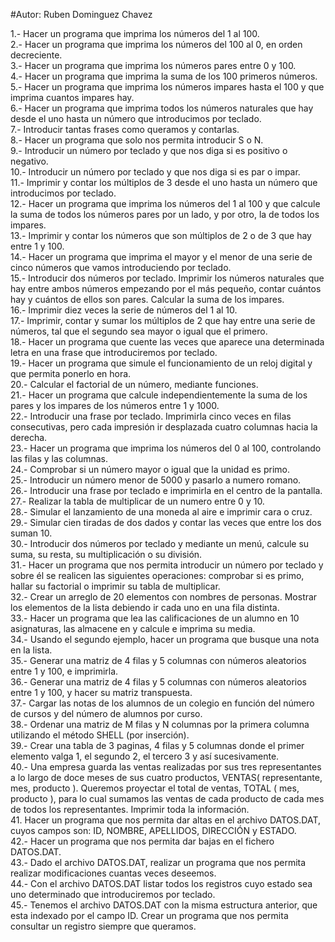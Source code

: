 #Autor: Ruben Dominguez Chavez

1.- Hacer un programa que imprima los números del 1 al 100.  
2.- Hacer un programa que imprima los números del 100 al 0, en orden decreciente.  
3.- Hacer un programa que imprima los números pares entre 0 y 100.  
4.- Hacer un programa que imprima la suma de los 100 primeros números.  
5.- Hacer  un  programa  que  imprima  los  números  impares  hasta  el  100  y  que  imprima  cuantos impares hay.  
6.- Hacer un programa que imprima todos los números naturales que hay desde el uno hasta un número que introducimos por teclado.  
7.- Introducir tantas frases como queramos y contarlas.  
8.- Hacer un programa que solo nos permita introducir S o N.  
9.- Introducir un número por teclado y que nos diga si es positivo o negativo.    
10.- Introducir un número por teclado y que nos diga si es par o impar.  
11.- Imprimir  y  contar  los  múltiplos  de  3  desde  el  uno  hasta  un  número  que  introducimos  por teclado.  
12.- Hacer un programa que imprima los números del 1 al 100 y que calcule la suma de todos los números pares por un lado, y por otro, la de todos los impares.  
13.- Imprimir y contar los números que son múltiplos de 2 o de 3 que hay entre 1 y 100.    
14.- Hacer  un  programa  que  imprima  el  mayor  y  el  menor  de  una  serie  de  cinco  números  que vamos introduciendo por teclado.  
15.- Introducir  dos  números  por  teclado.  Imprimir  los  números  naturales  que  hay  entre  ambos números  empezando  por  el  más  pequeño,  contar  cuántos  hay  y  cuántos  de  ellos  son  pares. Calcular la suma de los impares.  
16.- Imprimir diez veces la serie de números del 1 al 10.  
17.- Imprimir,  contar  y  sumar  los  múltiplos  de  2  que  hay  entre  una  serie  de  números,  tal  que  el segundo sea mayor o igual que el primero.  
18.- Hacer  un  programa  que  cuente  las  veces  que  aparece  una  determinada  letra  en  una  frase que introduciremos por teclado.  
19.- Hacer un programa que simule el funcionamiento de un reloj digital y que permita ponerlo en hora.  
20.- Calcular el factorial de un número, mediante funciones.  
21.- Hacer  un  programa  que  calcule  independientemente  la  suma  de  los  pares  y  los  impares  de los números entre 1 y 1000.  
22.- Introducir  una  frase  por  teclado.  Imprimirla  cinco  veces  en  filas  consecutivas,  pero  cada impresión ir desplazada cuatro columnas hacia la derecha.  
23.-  Hacer  un  programa  que  imprima  los  números  del  0  al  100,  controlando  las  filas  y  las columnas.  
24.- Comprobar si un número mayor o igual que la unidad es primo.  
25.- Introducir un número menor de 5000 y pasarlo a numero romano.    
26.- Introducir una frase por teclado e imprimirla en el centro de la pantalla.    
27.- Realizar la tabla de multiplicar de un numero entre 0 y 10.  
28.- Simular el lanzamiento de una moneda al aire e imprimir cara o cruz.  
29.- Simular cien tiradas de dos dados y contar las veces que entre los dos suman 10.  
30.-  Introducir  dos  números  por  teclado  y  mediante  un  menú,  calcule  su  suma,  su  resta,  su multiplicación o su división.  
31.- Hacer  un  programa  que  nos  permita  introducir  un  número  por  teclado  y  sobre  él  se  realicen las  siguientes  operaciones:  comprobar  si  es  primo,  hallar  su  factorial  o  imprimir  su  tabla  de multiplicar.  
32.- Crear un arreglo de 20 elementos con nombres de personas. Mostrar los elementos de la lista debiendo ir cada uno en una fila distinta.  
33.- Hacer un programa que lea las calificaciones de un alumno en 10 asignaturas, las almacene en y calcule e imprima su media.  
34.- Usando el segundo ejemplo, hacer un programa que busque una nota en la lista.  
35.- Generar  una  matriz  de  4  filas  y  5  columnas  con  números  aleatorios  entre  1  y  100,  e imprimirla.  
36.- Generar una matriz de 4 filas y 5 columnas con números aleatorios entre 1 y 100, y hacer su matriz transpuesta.  
37.- Cargar las notas de los alumnos de un colegio en función del número de cursos y del número de alumnos por curso.  
38.- Ordenar  una  matriz  de  M  filas  y  N  columnas  por  la  primera  columna  utilizando  el  método SHELL (por inserción).  
39.- Crear  una  tabla  de  3  paginas,  4  filas  y  5  columnas  donde  el  primer  elemento  valga  1,  el segundo 2, el tercero 3 y así sucesivamente.  
40.- Una  empresa  guarda  las  ventas  realizadas  por  sus  tres  representantes  a  lo  largo  de  doce meses de sus cuatro productos, VENTAS( representante, mes, producto ). Queremos proyectar el total de ventas, TOTAL ( mes, producto ), para lo cual sumamos las ventas de cada producto de cada mes de todos los representantes. Imprimir toda la información.  
41. Hacer un programa que nos permita dar altas en el archivo DATOS.DAT, cuyos campos son: ID, NOMBRE, APELLIDOS, DIRECCIÓN y ESTADO.  
42.- Hacer un programa que nos permita dar bajas en el fichero DATOS.DAT.    
43.- Dado  el  archivo  DATOS.DAT,  realizar  un  programa  que  nos  permita  realizar  modificaciones cuantas veces deseemos.  
44.- Con  el  archivo  DATOS.DAT  listar  todos  los  registros  cuyo  estado  sea  uno  determinado  que introduciremos por teclado.  
45.- Tenemos  el  archivo  DATOS.DAT  con  la  misma  estructura  anterior,  que  esta  indexado  por  el campo ID. Crear un programa que nos permita consultar un registro siempre que queramos.  
